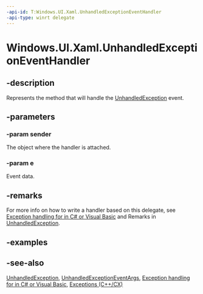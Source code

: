 ```yaml
---
-api-id: T:Windows.UI.Xaml.UnhandledExceptionEventHandler
-api-type: winrt delegate
---
```

<!-- Delegate syntax.
public delegate void UnhandledExceptionEventHandler(System.Object sender, Windows.UI.Xaml.UnhandledExceptionEventArgs e)
-->
# Windows.UI.Xaml.UnhandledExceptionEventHandler

## -description
Represents the method that will handle the [UnhandledException](application_unhandledexception.md) event.



## -parameters
### -param sender
The object where the handler is attached.

### -param e
Event data.


## -remarks
For more info on how to write a handler based on this delegate, see [Exception handling for    in C# or Visual Basic](/previous-versions/windows/apps/dn532194(v=win.10)) and Remarks in [UnhandledException](application_unhandledexception.md).

## -examples

## -see-also
[UnhandledException](application_unhandledexception.md), [UnhandledExceptionEventArgs](unhandledexceptioneventargs.md), [Exception handling for    in C# or Visual Basic](/previous-versions/windows/apps/dn532194(v=win.10)), [Exceptions (C++/CX)](/cpp/cppcx/exceptions-c-cx)
